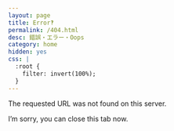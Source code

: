 ```yaml
---
layout: page
title: Error‽
permalink: /404.html
desc: 錯誤・エラー・Oops
category: home
hidden: yes
css: |
  :root {
    filter: invert(100%);
  }
---
```


<p>The requested URL was not found on this server.</p>
<p>I’m sorry, you can close this tab now.</p>
